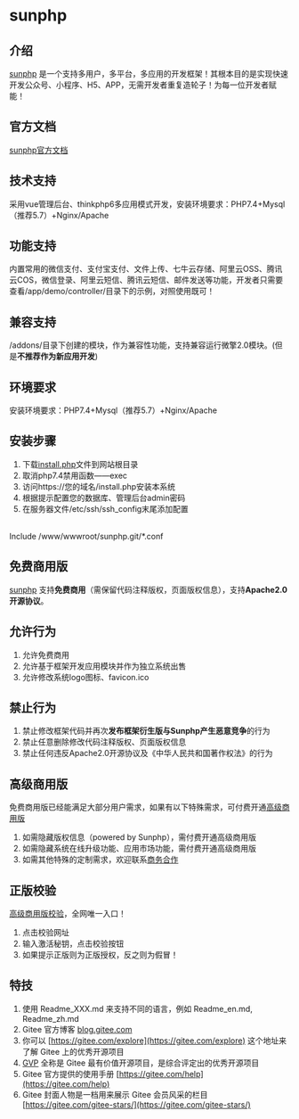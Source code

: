 # sunphp

## 介绍
[sunphp](https://gitee.com/bluestear/sunphp) 是一个支持多用户，多平台，多应用的开发框架！其根本目的是实现快速开发公众号、小程序、H5、APP，无需开发者重复造轮子！为每一位开发者赋能！

## 官方文档
[sunphp官方文档](https://bluestear.github.io/sunphp-web)


## 技术支持
采用vue管理后台、thinkphp6多应用模式开发，安装环境要求：PHP7.4+Mysql（推荐5.7）+Nginx/Apache

## 功能支持
内置常用的微信支付、支付宝支付、文件上传、七牛云存储、阿里云OSS、腾讯云COS，微信登录、阿里云短信、腾讯云短信、邮件发送等功能，开发者只需要查看/app/demo/controller/目录下的示例，对照使用既可！

## 兼容支持
/addons/目录下创建的模块，作为兼容性功能，支持兼容运行微擎2.0模块。(但是**不推荐作为新应用开发**)

## 环境要求
安装环境要求：PHP7.4+Mysql（推荐5.7）+Nginx/Apache

## 安装步骤
1. 下载[install.php](https://bluestear.github.io/sunphp-web/install.html)文件到网站根目录
2. 取消php7.4禁用函数——exec
3. 访问https://您的域名/install.php安装本系统
4. 根据提示配置您的数据库、管理后台admin密码
5. 在服务器文件/etc/ssh/ssh_config末尾添加配置
<br/>
Include /www/wwwroot/sunphp.git/*.conf


## 免费商用版
[sunphp](https://gitee.com/bluestear/sunphp) 支持**免费商用**（需保留代码注释版权，页面版权信息），支持**Apache2.0开源协议**。


## 允许行为
1. 允许免费商用
2. 允许基于框架开发应用模块并作为独立系统出售
3. 允许修改系统logo图标、favicon.ico


## 禁止行为
1. 禁止修改框架代码并再次**发布框架衍生版与Sunphp产生恶意竞争**的行为
2. 禁止任意删除修改代码注释版权、页面版权信息
3. 禁止任何违反Apache2.0开源协议及《中华人民共和国著作权法》的行为


## 高级商用版
免费商用版已经能满足大部分用户需求，如果有以下特殊需求，可付费开通[高级商用版](https://mall.sunphp.cn/pages/goods_details/index?id=12)
1. 如需隐藏版权信息（powered by Sunphp），需付费开通高级商用版
2. 如需隐藏系统在线升级功能、应用市场功能，需付费开通高级商用版
3. 如需其他特殊的定制需求，欢迎联系[商务合作](https://bluestear.github.io/sunphp-web/cooperation/)


## 正版校验
[高级商用版校验](https://mall.sunphp.cn/check.html)，全网唯一入口！
1. 点击校验网址
2. 输入激活秘钥，点击校验按钮
3. 如果提示正版则为正版授权，反之则为假冒！


## 特技

1.  使用 Readme\_XXX.md 来支持不同的语言，例如 Readme\_en.md, Readme\_zh.md
2.  Gitee 官方博客 [blog.gitee.com](https://blog.gitee.com)
3.  你可以 [https://gitee.com/explore](https://gitee.com/explore) 这个地址来了解 Gitee 上的优秀开源项目
4.  [GVP](https://gitee.com/gvp) 全称是 Gitee 最有价值开源项目，是综合评定出的优秀开源项目
5.  Gitee 官方提供的使用手册 [https://gitee.com/help](https://gitee.com/help)
6.  Gitee 封面人物是一档用来展示 Gitee 会员风采的栏目 [https://gitee.com/gitee-stars/](https://gitee.com/gitee-stars/)
